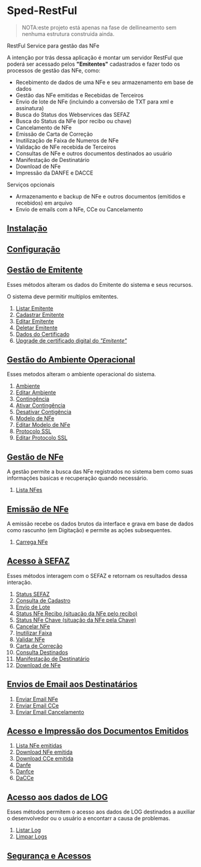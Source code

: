 # Sped-RestFul

>NOTA:este projeto está apenas na fase de dellineamento sem nenhuma estrutura construida ainda.

RestFul Service para gestão das NFe

A intenção por trás dessa aplicação é montar um servidor RestFul que poderá ser acessado pelos **"Emitentes"** cadastrados e fazer todo os processos de gestão das NFe, como:

- Recebimento de dados de uma NFe e seu armazenamento em base de dados
- Gestão das NFe emitidas e Recebidas de Terceiros
- Envio de lote de NFe (incluindo a conversão de TXT para xml e assinatura)
- Busca do Status dos Webservices das SEFAZ
- Busca do Status da NFe (por recibo ou chave)
- Cancelamento de NFe
- Emissão de Carta de Correção
- Inutilização de Faixa de Numeros de NFe
- Validação de NFe recebida de Terceiros
- Consultas de NFe e outros documentos destinados ao usuário
- Manifestação de Destinatário
- Download de NFe
- Impressão da DANFE e DACCE

Serviços opcionais
- Armazenamento e backup de NFe e outros documentos (emitidos e recebidos) em arquivo
- Envio de emails com a NFe, CCe ou Cancelamento

## [Instalação](docs/INSTALL.md)

## [Configuração](docs/CONFIGURE.md)

## [Gestão de Emitente](docs/EMITENTE.md)
Esses métodos alteram os dados do Emitente do sistema e seus recursos.

O sistema deve permitir multiplos emitentes.

1. [Listar Emitente](docs/EMITENTE.md#listar-usuários)
2. [Cadastrar Emitente](docs/EMITENTE.md#cadastrar-usuários)
2. [Editar Emitente](docs/EMITENTE.md#editar-usuário)
3. [Deletar Emitente](docs/EMITENTE.md#deletar-usuário)
4. [Dados do Certificado](docs/EMITENTE.md#dados-do-certificado)
5. [Upgrade de certificado digital do *"Emitente"*](docs/EMITENTE.md#upgrade-do-certificado)

## [Gestão do Ambiente Operacional](docs/AMBIENTE.md)
Esses metodos alteram o ambiente operacional do sistema.

1. [Ambiente](docs/AMBIENTE.md#ambiente)
2. [Editar Ambiente](docs/AMBIENTE.md#editar-ambiente)
3. [Contingência](docs/AMBIENTE.md#contingência)
4. [Ativar Contingência](docs/AMBIENTE.md#ativar-contingência)
5. [Desativar Contigência](docs/AMBIENTE.md#desativar-contingência)
6. [Modelo de NFe](docs/AMBIENTE.md#modelo-de-nfe)
7. [Editar Modelo de NFe](docs/AMBIENTE.md#editar-modelo-de-nfe)
8. [Protocolo SSL](docs/AMBIENTE.md#protocolo-ssl)
9. [Editar Protocolo SSL](docs/AMBIENTE.md#editar-protocolo-ssl)

## [Gestão de NFe](docs/GESTAO.md)

A gestão permite a busca das NFe registrados no sistema bem como suas informações basicas e recuperação quando necessário.

1. [Lista NFes](docs/GESTAO.md#listar)


## [Emissão de NFe](docs/EMISSAO.md)

A emissão recebe os dados brutos da interface e grava em base de dados como rascunho (em Digitação) e permite as ações subsequentes.

1. [Carrega NFe](EMISSAO.md#load)



## [Acesso à SEFAZ](docs/SEFAZ.md)
Esses métodos interagem com o SEFAZ e retornam os resultados dessa interação.

1. [Status SEFAZ](docs/SEFAZ.md#status-sefaz)
1. [Consulta de Cadastro](docs/SEFAZ.md#consulta-de-cadastro)
2. [Envio de Lote](docs/SEFAZ.md#envio-de-lote)
3. [Status NFe Recibo (situação da NFe pelo recibo)](docs/SEFAZ.md#status-nfe-recibo)
4. [Status NFe Chave (situação da NFe pela Chave)](docs/SEFAZ.md#status-nfe-chave)
5. [Cancelar NFe](docs/SEFAZ.md#cancelar-nfe)
6. [Inutilizar Faixa](docs/SEFAZ.md#inutilizar-faixa)
7. [Validar NFe](docs/SEFAZ.md#validar-nfe)
8. [Carta de Correção](docs/SEFAZ.md#carta-de-correção)
9. [Consulta Destinados](docs/SEFAZ.md#consulta-destinados)
10. [Manifestação de Destinatário](docs/SEFAZ.md#manifestação-de-destinatário)
11. [Download de NFe](docs/SEFAZ.md#download-de-nfe)

## [Envios de Email aos Destinatários](docs/EMAILS.md)

1. [Enviar Email NFe](docs/EMAILS.md#enviar-nfe)
2. [Enviar Email CCe](docs/EMAILS.md#enviar-cce)
3. [Enviar Email Cancelamento](docs/EMAILS.md#enviar-cancelamento)

## [Acesso e Impressão dos Documentos Emitidos](docs/STORAGE.md)

1. [Lista NFe emitidas](docs/STORAGE.md)
2. [Download NFe emitida](docs/STORAGE.md)
3. [Download CCe emitida](docs/STORAGE.md)
4. [Danfe](docs/STORAGE.md#danfe)
5. [Danfce](docs/STORAGE.md#danfce)
6. [DaCCe](docs/STORAGE.md#dacce)

## [Acesso aos dados de LOG](docs/LOG.md)
Esses métodos permitem o acesso aos dados de LOG destinados a auxiliar o desenvolvedor ou o usuário a encontarr a causa de problemas.

1. [Listar Log](docs/LOG.md#listar)
2. [Limpar Logs](docs/LOG.md#limpar)

## [Segurança e Acessos](docs/SECURITY.md)
